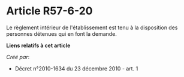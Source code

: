 # Article R57-6-20

Le règlement intérieur de l'établissement est tenu à la disposition des personnes détenues qui en font la demande.

**Liens relatifs à cet article**

_Créé par_:

  - Décret n°2010-1634 du 23 décembre 2010 - art. 1
